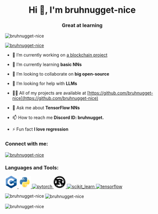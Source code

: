 <h1 align="center">Hi 👋, I'm bruhnugget-nice</h1>
<h3 align="center">Great at learning</h3>

<p align="left"> <img src="https://komarev.com/ghpvc/?username=bruhnugget-nice&label=Profile%20views&color=0e75b6&style=flat" alt="bruhnugget-nice" /> </p>

<p align="left"> <a href="https://github.com/ryo-ma/github-profile-trophy"><img src="https://github-profile-trophy.vercel.app/?username=bruhnugget-nice" alt="bruhnugget-nice" /></a> </p>

- 🔭 I’m currently working on [a blockchain project](https://github.com/bruhnugget-nice/blockchain-py/)

- 🌱 I’m currently learning **basic NNs**

- 👯 I’m looking to collaborate on **big open-source**

- 🤝 I’m looking for help with **LLMs**

- 👨‍💻 All of my projects are available at [https://github.com/bruhnugget-nice](https://github.com/bruhnugget-nice)

- 💬 Ask me about **TensorFlow NNs**

- 📫 How to reach me **Discord ID: bruhnugget.**

- ⚡ Fun fact **I love regression**

<h3 align="left">Connect with me:</h3>
<p align="left">
<a href="https://www.leetcode.com/bruhnugget-nice" target="blank"><img align="center" src="https://raw.githubusercontent.com/rahuldkjain/github-profile-readme-generator/master/src/images/icons/Social/leet-code.svg" alt="bruhnugget-nice" height="30" width="40" /></a>
</p>

<h3 align="left">Languages and Tools:</h3>
<p align="left"> <a href="https://www.w3schools.com/cpp/" target="_blank" rel="noreferrer"> <img src="https://raw.githubusercontent.com/devicons/devicon/master/icons/cplusplus/cplusplus-original.svg" alt="cplusplus" width="40" height="40"/> </a> <a href="https://www.python.org" target="_blank" rel="noreferrer"> <img src="https://raw.githubusercontent.com/devicons/devicon/master/icons/python/python-original.svg" alt="python" width="40" height="40"/> </a> <a href="https://pytorch.org/" target="_blank" rel="noreferrer"> <img src="https://www.vectorlogo.zone/logos/pytorch/pytorch-icon.svg" alt="pytorch" width="40" height="40"/> </a> <a href="https://www.rust-lang.org" target="_blank" rel="noreferrer"> <img src="https://raw.githubusercontent.com/devicons/devicon/master/icons/rust/rust-plain.svg" alt="rust" width="40" height="40"/> </a> <a href="https://scikit-learn.org/" target="_blank" rel="noreferrer"> <img src="https://upload.wikimedia.org/wikipedia/commons/0/05/Scikit_learn_logo_small.svg" alt="scikit_learn" width="40" height="40"/> </a> <a href="https://www.tensorflow.org" target="_blank" rel="noreferrer"> <img src="https://www.vectorlogo.zone/logos/tensorflow/tensorflow-icon.svg" alt="tensorflow" width="40" height="40"/> </a> </p>

<p><img align="left" src="https://github-readme-stats.vercel.app/api/top-langs?username=bruhnugget-nice&show_icons=true&locale=en&layout=compact" alt="bruhnugget-nice" /></p>

<p>&nbsp;<img align="center" src="https://github-readme-stats.vercel.app/api?username=bruhnugget-nice&show_icons=true&locale=en" alt="bruhnugget-nice" /></p>

<p><img align="center" src="https://github-readme-streak-stats.herokuapp.com/?user=bruhnugget-nice&" alt="bruhnugget-nice" /></p>
